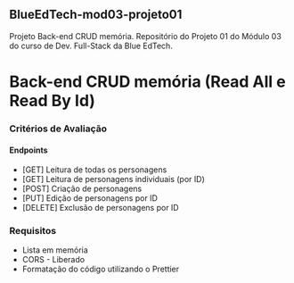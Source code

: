 ## BlueEdTech-mod03-projeto01

Projeto Back-end CRUD memória. Repositório do Projeto 01 do Módulo 03 do curso de Dev. Full-Stack da Blue EdTech.

# Back-end CRUD memória (Read All e Read By Id)

### Critérios de Avaliação

#### Endpoints

- [GET] Leitura de todas os personagens
- [GET] Leitura de personagens individuais (por ID)
- [POST] Criação de personagens 
- [PUT] Edição de personagens por ID 
- [DELETE] Exclusão de personagens por ID

### Requisitos

- Lista em memória 
- CORS - Liberado 
- Formatação do código utilizando o Prettier
